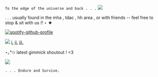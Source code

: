 ` To the edge of the universe and back . . . `
![](https://64.media.tumblr.com/bc624141d40d71176a2b5b9a50024982/661b8eb87bd8983c-9b/s2048x3072/f9285a08d4c73faa5f132a390345e7ba9fe87935.pnj)

. . . usually found in the mha , tdac , hh area , or with friends -- feel free to stop & sit with us *!!* ⋆ ★

[![spotify-github-profile](https://spotify-github-profile.kittinanx.com/api/view?uid=kjh8e6qxk29779vqmv9d2a934&cover_image=true&theme=novatorem&show_offline=false&background_color=121212&interchange=false&bar_color=b4665c&bar_color_cover=false)](https://github.com/kittinan/spotify-github-profile) 

![](https://komarev.com/ghpvc/?username=butterflyvirus&style=flat&color=b4665c&label=SURVIVORS)     [i.](https://www.tumblr.com/blog/br4ineaterz) [ii.](https://butterfly-virus.straw.page) [iii.](https://rentry.co/butterflyvirus)

⋆｡°✩ latest gimmick shoutout *!* <3 

![](https://files.strawcdn.com/canvas/bfnMemDtSrdYhDHQfcqj.png#100x50)

`. . . Endure and Survive.`
